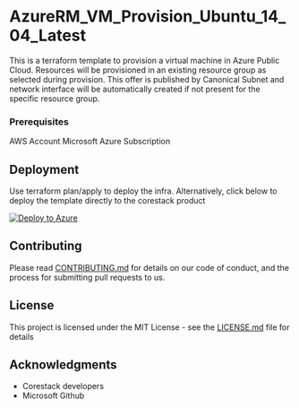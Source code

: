 
# AzureRM_VM_Provision_Ubuntu_14_04_Latest

This is a terraform template to provision a virtual machine in Azure Public Cloud. Resources will be provisioned in an existing resource group as selected during provision. This offer is published by Canonical Subnet and network interface will be automatically created if not present for the specific resource group.

### Prerequisites

AWS Account 
Microsoft Azure Subscription

## Deployment

Use terraform plan/apply to deploy the infra. Alternatively, click below to deploy the template directly to the corestack product 

[![Deploy to Azure](https://docs.corestack.io/wp-content/uploads/2019/09/deploy-to-corestack.svg)](http://sandbox.corestack.io/heatstack/templates?repositories=github&external_redirect=true&name=AzureRM_VM_Provision_Ubuntu_14_04_Latest&url=https://raw.githubusercontent.com/corestacklabs/Templates/master/terraform/AzureRM_VM_Provision_Ubuntu_14_04_Latest/AzureRM_VM_Provision_Ubuntu_14_04_Latest.tf&engine=terraform&type[0]=Cloud&classification[0]=Provisioning&services[0]=AWS&services[1]=Azure&scope=tenant#/mytemplates)

## Contributing

Please read [CONTRIBUTING.md](https://gist.github.com/karthick-kk/30e4fd3f279492b4f040d5cd569d21d0) for details on our code of conduct, and the process for submitting pull requests to us.

## License

This project is licensed under the MIT License - see the [LICENSE.md](LICENSE.md) file for details

## Acknowledgments

* Corestack developers
* Microsoft Github

